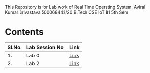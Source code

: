 This Repository is for Lab work of Real Time Operating System.
Aviral Kumar Srivastava
500068442/20
B.Tech CSE IoT B1 5th Sem

# Contents

|Sl.No.| Lab Session No.| Link |
|------|----------------|------|
|1.| Lab 0 | [Link](https://github.com/aviraw/RTOSLab/tree/master/Lab%20Session%200) |
|2.| Lab 2 | [Link](https://github.com/aviraw/RTOSLab/tree/master/Lab%20Session%200) |
